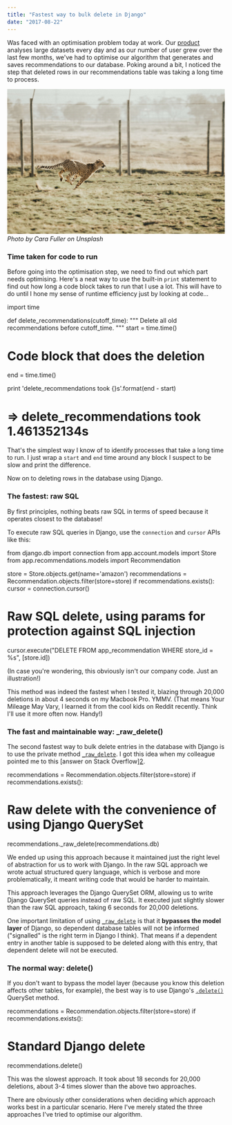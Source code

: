 ```yaml
---
title: "Fastest way to bulk delete in Django"
date: "2017-08-22"
---
```


Was faced with an optimisation problem today at work. Our [product](https://askmetisa.com) analyses large datasets every day and as our number of user grew over the last few months, we've had to optimise our algorithm that generates and saves recommendations to our database. Poking around a bit, I noticed the step that deleted rows in our recommendations table was taking a long time to process.

![cheetah running](images/cheetah_min.jpg) _Photo by Cara Fuller on Unsplash_

### Time taken for code to run

Before going into the optimisation step, we need to find out which part needs optimising. Here's a neat way to use the built-in `print` statement to find out how long a code block takes to run that I use a lot. This will have to do until I hone my sense of runtime efficiency just by looking at code...

import time

def delete\_recommendations(cutoff\_time):
  """ Delete all old recommendations before cutoff\_time. """
  start = time.time()
  # Code block that does the deletion
  end = time.time()

  print 'delete\_recommendations took {}s'.format(end - start)

# => delete\_recommendations took 1.461352134s

That's the simplest way I know of to identify processes that take a long time to run. I just wrap a `start` and `end` time around any block I suspect to be slow and print the difference.

Now on to deleting rows in the database using Django.

### The fastest: raw SQL

By first principles, nothing beats raw SQL in terms of speed because it operates closest to the database!

To execute raw SQL queries in Django, use the `connection` and `cursor` APIs like this:

from django.db import connection
from app.account.models import Store
from app.recommendations.models import Recommendation

store = Store.objects.get(name='amazon')
recommendations = Recommendation.objects.filter(store=store)
if recommendations.exists():
  cursor = connection.cursor()

  # Raw SQL delete, using params for protection against SQL injection
  cursor.execute("DELETE FROM app\_recommendation WHERE store\_id = %s", \[store.id\])

(In case you're wondering, this obviously isn't our company code. Just an illustration!)

This method was indeed the fastest when I tested it, blazing through 20,000 deletions in about 4 seconds on my Macbook Pro. YMMV. (That means Your Mileage May Vary, I learned it from the cool kids on Reddit recently. Think I'll use it more often now. Handy!)

### The fast and maintainable way: \_raw\_delete()

The second fastest way to bulk delete entries in the database with Django is to use the private method [`_raw_delete`](https://docs.djangoproject.com/en/1.8/_modules/django/db/models/query/). I got this idea when my colleague pointed me to this \[answer on Stack Overflow\][2](https://stackoverflow.com/questions/4867852/how-to-make-django-queryset-bulk-delete-more-efficient).

recommendations = Recommendation.objects.filter(store=store)
if recommendations.exists():
  # Raw delete with the convenience of using Django QuerySet
  recommendations.\_raw\_delete(recommendations.db)

We ended up using this approach because it maintained just the right level of abstraction for us to work with Django. In the raw SQL approach we wrote actual structured query language, which is verbose and more problematically, it meant writing code that would be harder to maintain.

This approach leverages the Django QuerySet ORM, allowing us to write Django QuerySet queries instead of raw SQL. It executed just slightly slower than the raw SQL approach, taking 6 seconds for 20,000 deletions.

One important limitation of using [`_raw_delete`](https://docs.djangoproject.com/en/1.8/_modules/django/db/models/query/) is that it **bypasses the model layer** of Django, so dependent database tables will not be informed ("signalled" is the right term in Django I think). That means if a dependent entry in another table is supposed to be deleted along with this entry, that dependent delete will not be executed.

### The normal way: delete()

If you don't want to bypass the model layer (because you know this deletion affects other tables, for example), the best way is to use Django's [`.delete()`](https://docs.djangoproject.com/en/1.11/ref/models/querysets/#delete) QuerySet method.

recommendations = Recommendation.objects.filter(store=store)
if recommendations.exists():
  # Standard Django delete
  recommendations.delete()

This was the slowest approach. It took about 18 seconds for 20,000 deletions, about 3-4 times slower than the above two approaches.

There are obviously other considerations when deciding which approach works best in a particular scenario. Here I've merely stated the three approaches I've tried to optimise our algorithm.
